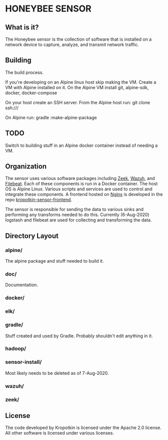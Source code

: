 # HONEYBEE SENSOR

## What is it?

The Honeybee sensor is the collection of software that is installed on a network device to capture, analyze, and transmit network traffic. 

## Building

The build process.

If you're developing on an Alpine linux host skip making the VM.
Create a VM with Alpine installed on it.
On the Alpine VM install git, alpine-sdk, docker, docker-compose

On your host create an SSH server.
From the Alpine host run:
git clone ssh://<host ip>/<host path to this repo>

On Alpine run:
gradle :make-alpine-package

## TODO

Switch to building stuff in an Alpine docker container instead of needing a VM.

## Organization

The sensor uses various software packages including [Zeek](https://zeek.org/), [Wazuh](https://wazuh.com/), and [Filebeat](https://www.elastic.co/beats/filebeat). Each of these components is run in a Docker container. The host OS is Alpine Linux. Various scripts and services are used to control and integrate these components. A frontend hosted on [Nginx](https://www.nginx.com/) is developed in the repo [kropotkin-sensor-frontend](https://github.com/Kropotkin-Security/kropotkin-sensor-frontend).

The sensor is responsible for sending the data to various sinks and performing any transforms needed to do this. Currently (6-Aug-2020) logstash and filebeat are used for collecting and transforming the data.

## Directory Layout

### alpine/

The alpine package and stuff needed to build it.

### doc/

Documentation.

### docker/

### elk/

### gradle/

Stuff created and used by Gradle. Probably shouldn't edit anything in it.

### hadoop/

### sensor-install/

Most likely needs to be deleted as of 7-Aug-2020.

### wazuh/

### zeek/

## License

The code developed by Kropotkin is licensed under the Apache 2.0 license. All other software is licensed under various licenses.
